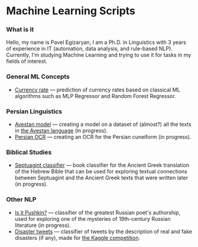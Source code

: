 # Machine Learning Scripts

### What is it

Hello, my name is Pavel Egizaryan, I am a Ph.D. in Linguistics with 3 years of experience in IT (automation, data analysis, and rule-based NLP). Currently, I'm studying Machine Learning and trying to use it for tasks in my fields of interest.

### General ML Concepts

* [Currency rate](https://github.com/epaolinos/machine-learning-scripts/tree/main/currency_rate) — prediction of currency rates based on classical ML algorithms such as MLP Regressor and Random Forest Regressor. 

### Persian Linguistics

* [Avestan model](https://github.com/epaolinos/machine-learning-scripts/tree/main/avestan_model) — creating a model on a dataset of (almost?) all the texts in [the Avestan language](https://en.wikipedia.org/wiki/Avestan) (in progress).
* [Persian OCR](https://github.com/epaolinos/machine-learning-scripts/tree/main/persian_cuneiform_ocr) — creating an OCR for the Persian cuneiform (in progress).

### Biblical Studies

* [Septuagint classifier](https://github.com/epaolinos/machine-learning-scripts/tree/main/septuagint_classifier) — book classifier for the Ancient Greek translation of the Hebrew Bible that can be used for exploring textual connections between Septuagint and the Ancient Greek texts that were written later (in progress).

### Other NLP

* [Is it Pushkin?](https://github.com/epaolinos/machine-learning-scripts/tree/main/is_it_pushkin) — classifier of the greatest Russian poet's authorship, used for exploring one of the mysteries of 19th-century Russian literature (in progress). 
* [Disaster tweets](https://github.com/epaolinos/machine-learning-scripts/tree/main/disaster_twitter) — classifier of tweets by the description of real and fake disasters (if any), made for [the Kaggle competition](https://www.kaggle.com/competitions/nlp-getting-started).

